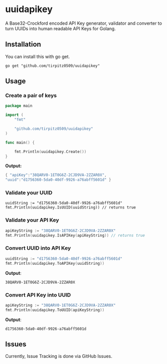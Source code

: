 # uuidapikey

A Base32-Crockford encoded API Key generator, validator and converter to turn UUIDs into human readable API Keys for Golang.

## Installation
You can install this with go get.
```
go get "github.com/tirpitz0509/uuidapikey"
```

## Usage
### Create a pair of keys 
```go
package main

import (
	"fmt"

	"github.com/tirpitz0509/uuidapikey"
)

func main() {

	fmt.Println(uuidapikey.Create())
}

```
**Output:**
```go
{ "apiKey":"38QARV0-1ET0G6Z-2CJD9VA-2ZZAR0X", 
"uuid":"d1756360-5da0-40df-9926-a76abff5601d" }
```

### Validate your UUID
```
uuidString := "d1756360-5da0-40df-9926-a76abff5601d"
fmt.Println(uuidapikey.IsUUID(uuidString)) // returns true
```

### Validate your API Key
```go
apiKeyString := "38QARV0-1ET0G6Z-2CJD9VA-2ZZAR0X"
fmt.Println(uuidapikey.IsAPIKey(apiKeyString)) // returns true
```

### Convert UUID into API Key
```go
uuidString := "d1756360-5da0-40df-9926-a76abff5601d"
fmt.Println(uuidapikey.ToAPIKey(uuidString))
```
**Output**:
```
38QARV0-1ET0G6Z-2CJD9VA-2ZZAR0X
```

### Convert API Key into UUID
```go
apiKeyString := "38QARV0-1ET0G6Z-2CJD9VA-2ZZAR0X"
fmt.Println(uuidapikey.ToUUID(apiKeyString))
```
**Output**:
```
d1756360-5da0-40df-9926-a76abff5601d
```

## Issues
Currently, Issue Tracking is done via GitHub Issues.
